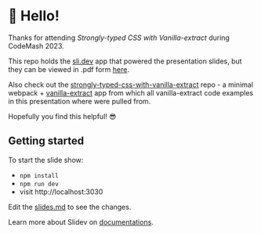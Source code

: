 # 👋 Hello!

Thanks for attending *Strongly-typed CSS with Vanilla-extract* during CodeMash 2023.

This repo holds the [sli.dev](https://sli.dev/) app that powered the presentation slides, but they can be viewed in .pdf form [here](https://github.com/georgialoper/vanilla-extract-codemash-2023/blob/main/slides-export.pdf).

Also check out the [strongly-typed-css-with-vanilla-extract](https://github.com/georgialoper/strongly-typed-css-with-vanilla-extract) repo - a minimal webpack + [vanilla-extract](https://vanilla-extract.style/) app from which all vanilla-extract code examples in this presentation where were pulled from.

Hopefully you find this helpful! 😎

## Getting started

To start the slide show:

- `npm install`
- `npm run dev`
- visit http://localhost:3030

Edit the [slides.md](./slides.md) to see the changes.

Learn more about Slidev on [documentations](https://sli.dev/).
